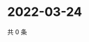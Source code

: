 # 2022-03-24

共 0 条

<!-- BEGIN WEIBO -->
<!-- 最后更新时间 Thu Mar 24 2022 15:14:29 GMT+0800 (China Standard Time) -->

<!-- END WEIBO -->
